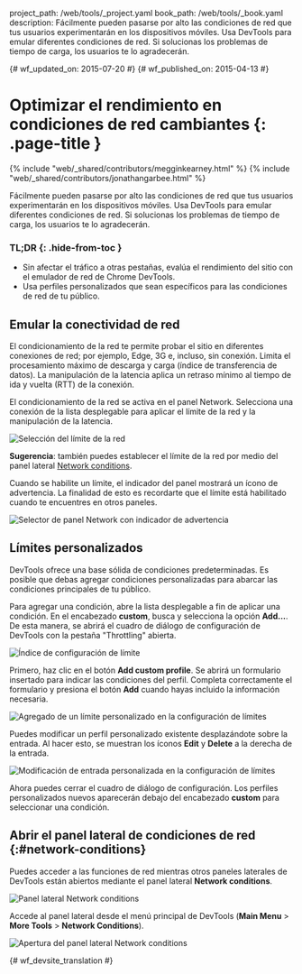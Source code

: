 project_path: /web/tools/_project.yaml
book_path: /web/tools/_book.yaml
description: Fácilmente pueden pasarse por alto las condiciones de red que tus usuarios experimentarán en los dispositivos móviles. Usa DevTools para emular diferentes condiciones de red. Si solucionas los problemas de tiempo de carga, los usuarios te lo agradecerán.

{# wf_updated_on: 2015-07-20 #}
{# wf_published_on: 2015-04-13 #}

# Optimizar el rendimiento en condiciones de red cambiantes {: .page-title }

{% include "web/_shared/contributors/megginkearney.html" %}
{% include "web/_shared/contributors/jonathangarbee.html" %}

Fácilmente pueden pasarse por alto las condiciones de red que tus usuarios experimentarán en los dispositivos móviles. Usa DevTools para emular diferentes condiciones de red. Si solucionas los problemas de tiempo de carga, los usuarios te lo agradecerán.


### TL;DR {: .hide-from-toc }
- Sin afectar el tráfico a otras pestañas, evalúa el rendimiento del sitio con el emulador de red de Chrome DevTools.
- Usa perfiles personalizados que sean específicos para las condiciones de red de tu público.


## Emular la conectividad de red

El condicionamiento de la red te permite probar el sitio en diferentes conexiones de red; por ejemplo, Edge, 3G e, incluso, sin conexión.
Limita el procesamiento máximo de descarga y carga (índice de transferencia de datos).
La manipulación de la latencia aplica un retraso mínimo al tiempo de ida y vuelta (RTT) de la conexión.

El condicionamiento de la red se activa en el panel Network.
Selecciona una conexión de la lista desplegable para aplicar el límite de la red y la manipulación de la latencia.

![Selección del límite de la red](imgs/throttle-selection.png)

**Sugerencia**: también puedes establecer el límite de la red por medio del panel lateral 
[Network conditions](#network-conditions).

Cuando se habilite un límite, el indicador del panel mostrará un ícono de advertencia.
La finalidad de esto es recordarte que el límite está habilitado cuando te encuentres en otros paneles.

![Selector de panel Network con indicador de advertencia](imgs/throttling-enabled.png)

## Límites personalizados

DevTools ofrece una base sólida de condiciones predeterminadas.
Es posible que debas agregar condiciones personalizadas para abarcar las condiciones principales de tu público.

Para agregar una condición, abre la lista desplegable a fin de aplicar una condición.
En el encabezado **custom**, busca y selecciona la opción **Add...**.
De esta manera, se abrirá el cuadro de diálogo de configuración de DevTools con la pestaña "Throttling" abierta.

![Índice de configuración de límite](imgs/throttle-index.png)

Primero, haz clic en el botón **Add custom profile**.
Se abrirá un formulario insertado para indicar las condiciones del perfil.
Completa correctamente el formulario y presiona el botón **Add** cuando hayas incluido la información necesaria.

![Agregado de un límite personalizado en la configuración de límites](imgs/add-custom-throttle.png)

Puedes modificar un perfil personalizado existente desplazándote sobre la entrada.
Al hacer esto, se muestran los íconos **Edit** y **Delete** a la derecha de la entrada.

![Modificación de entrada personalizada en la configuración de límites](imgs/hover-to-modify-custom-throttle.png)

Ahora puedes cerrar el cuadro de diálogo de configuración.
Los perfiles personalizados nuevos aparecerán debajo del encabezado **custom** para seleccionar una condición.

## Abrir el panel lateral de condiciones de red {:#network-conditions}

Puedes acceder a las funciones de red mientras otros paneles laterales de DevTools están abiertos mediante el
panel lateral **Network conditions**. 

![Panel lateral Network conditions](imgs/network-drawer.png)

Accede al panel lateral desde el menú principal de DevTools (**Main Menu** > **More Tools** >
**Network Conditions**).

![Apertura del panel lateral Network conditions](imgs/open-network-drawer.png)


{# wf_devsite_translation #}
